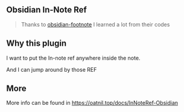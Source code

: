 ## Obsidian In-Note Ref
> Thanks to [obsidian-footnote](https://github.com/MichaBrugger/obsidian-footnotes)
> I learned a lot from their codes

## Why this plugin

I want to put the In-note ref anywhere inside the note.

And I can jump around by those REF

## More

More info can be found in https://oatnil.top/docs/InNoteRef-Obsidian
